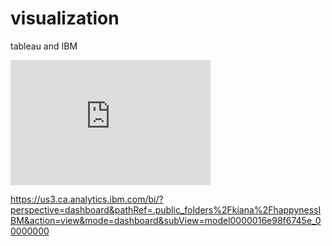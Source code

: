 # visualization
tableau and IBM
<iframe src="https://us3.ca.analytics.ibm.com/bi/?perspective=dashboard&amp;pathRef=.public_folders%2Fkiana%2FhappynessIBM&amp;ui_appbar=false&amp;ui_navbar=false&amp;shareMode=embedded&amp;action=view&amp;mode=dashboard&amp;subView=model0000016e98f6745e_00000000" width="320" height="200" frameborder="0" gesture="media" allow="encrypted-media" allowfullscreen=""></iframe>


https://us3.ca.analytics.ibm.com/bi/?perspective=dashboard&pathRef=.public_folders%2Fkiana%2FhappynessIBM&action=view&mode=dashboard&subView=model0000016e98f6745e_00000000
